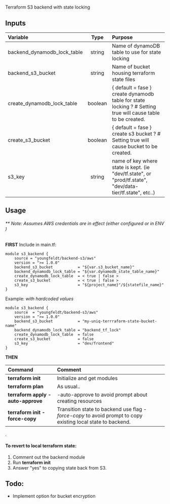 # 
Terraform S3 backend with state locking

## Inputs

 Variable               | Type    |  Purpose          
:----------------------|:--------:| :----------------------
backend_dynamodb_lock_table  | string | Name of dynamoDB table to use for state locking
backend_s3_bucket| string  | Name of bucket housing terraform state files
create_dynamodb_lock_table | boolean | { default = fase } create dynamodb table for state locking ? # Setting true will cause table to be created.
create_s3_bucket   | boolean | { default = fase } create s3 bucket ? # Setting true will cause bucket to be created.    
s3\_key             | string  | name of key where state is kept.  (ie "dev/tf.state", or "prod/tf.state", "dev/data-tier/tf.state", etc..)

## Usage

###### ** Note: Assumes AWS credentials are in effect (either configured or in ENV )

**FIRST**
Include in main.tf:  

```
module s3_backend {
    source = "youngfeldt/backend-s3/aws"  
    version = ">= 1.0.0"
    backend_s3_bucket           = "${var.s3_bucket_name}"  
    backend_dynamodb_lock_table = "${var.dynamodb_state_table_name}"  
    create_dynamodb_lock_table  = < true | false >
    create_s3_bucket            = < true | false >
    s3_key                      = "${project_name}"/${statefile_name}"  
}  
```
Example: *with hardcoded values*  

```
module s3_backend {
	source  = "youngfeldt/backend-s3/aws"
	version = ">= 1.0.0"
	backend_s3_bucket           = "my-uniq-terrraform-state-bucket-name"
	backend_dynamodb_lock_table = "backend_tf_lock"
    create_dynamodb_lock_table  = false
	create_s3_bucket            = false
	s3_key                      = "dev/frontend"
}
```

**THEN**  

 Command                              |       Comment          
 :----------------------------------  | :----------------------  
  **terraform init**                  | Initialize and get modules  
  **terraform plan**                  | As usual..  
  **terraform apply \-auto\-approve** | -auto-approve to avoid prompt about creating resources  
  **terraform init -force-copy**	     | Transition state to backend use flag *-force-copy* to avoid prompt to copy existing local state to backend.  
.

#### To revert to local terraform state:
1. Comment out the backend module
2. Run **terraform init** 
3. Answer "yes" to copying state back from S3.

## Todo:
* Implement option for bucket encryption
